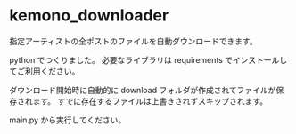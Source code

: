 # kemono_downloader

指定アーティストの全ポストのファイルを自動ダウンロードできます。

python でつくりました。
必要なライブラリは requirements でインストールしてご利用ください。

ダウンロード開始時に自動的に download フォルダが作成されてファイルが保存されます。
すでに存在するファイルは上書きされずスキップされます。

main.py から実行してください。
